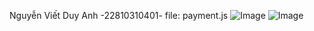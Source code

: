 Nguyễn Viết Duy Anh -22810310401- file: payment.js
![Image](https://github.com/user-attachments/assets/cff8cde5-dc46-42d8-a144-70293820b7b7)
![Image](https://github.com/user-attachments/assets/b98e2136-96f7-447b-8d4f-dd2f7129ff2e)
